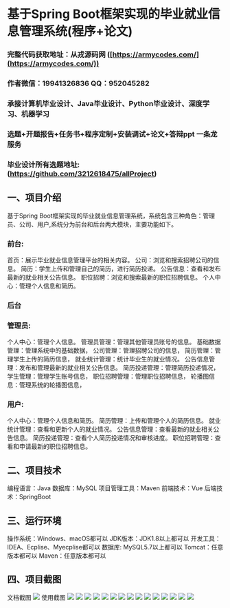 基于Spring Boot框架实现的毕业就业信息管理系统(程序+论文)
=
###  完整代码获取地址：从戎源码网 ([https://armycodes.com/](https://armycodes.com/))
###  作者微信：19941326836  QQ：952045282 
###  承接计算机毕业设计、Java毕业设计、Python毕业设计、深度学习、机器学习
###  选题+开题报告+任务书+程序定制+安装调试+论文+答辩ppt 一条龙服务
###  毕业设计所有选题地址:(https://github.com/3212618475/allProject)


一、项目介绍
---
基于Spring Boot框架实现的毕业就业信息管理系统，系统包含三种角色：管理员、公司、用户,系统分为前台和后台两大模块，主要功能如下。
### 前台:
首页：展示毕业就业信息管理平台的相关内容。
公司：浏览和搜索招聘公司的信息。
简历：学生上传和管理自己的简历，进行简历投递。
公告信息：查看和发布最新的就业相关公告信息。
职位招聘：浏览和搜索最新的职位招聘信息。
个人中心：管理个人信息和简历。

 
### 后台
### 管理员:
个人中心：管理个人信息。
管理员管理：管理其他管理员账号的信息。
基础数据管理：管理系统中的基础数据，
公司管理：管理招聘公司的信息，
简历管理：管理学生上传的简历信息，
就业统计管理：统计毕业生的就业情况。
公告信息管理：发布和管理最新的就业相关公告信息。
简历投递管理：管理简历投递情况，
学生管理：管理学生账号信息，
职位招聘管理：管理职位招聘信息，
轮播图信息：管理系统的轮播图信息，
  
### 用户:
个人中心：管理个人信息和简历。
简历管理：上传和管理个人的简历信息。
就业统计管理：查看和更新个人的就业情况。
公告信息管理：查看最新的就业相关公告信息。
简历投递管理：查看个人简历投递情况和审核进度。
职位招聘管理：查看和申请最新的职位招聘信息。

  
二、项目技术
---
编程语言：Java
数据库：MySQL
项目管理工具：Maven
前端技术：Vue
后端技术：SpringBoot

三、运行环境
---
操作系统：Windows、macOS都可以
JDK版本：JDK1.8以上都可以
开发工具：IDEA、Ecplise、Myecplise都可以
数据库: MySQL5.7以上都可以
Tomcat：任意版本都可以
Maven：任意版本都可以

四、项目截图
---
文档截图
![](limage/2.png)
使用截图
![](image/1.png)
![](image/2.png)
![](image/3.png)
![](image/4.png)
![](image/5.png)
![](image/6.png)
![](image/7.png)
![](image/8.png)
![](image/9.png)
![](image/10.png)
![](image/11.png)
![](image/12.png)
![](image/13.png)
![](image/14.png)
![](image/15.png)
